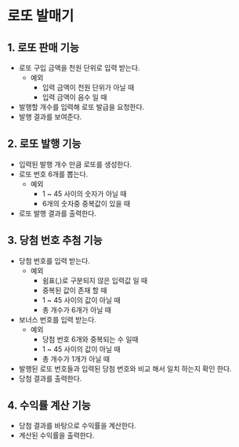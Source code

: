 # 로또 발매기 

## 1. 로또 판매 기능
+ 로또 구입 금액을 천원 단위로 입력 받는다.
  + 예외
    + 입력 금액이 천원 단위가 아닐 때
    + 입력 금액이 음수 일 때
+ 발행할 개수를 입력해 로또 발급을 요청한다.
+ 발행 결과를 보여준다.

## 2. 로또 발행 기능
+ 입력된 발행 개수 만큼 로또를 생성한다.
+ 로또 번호 6개를 뽑는다.
  + 예외
    + 1 ~ 45 사이의 숫자가 아닐 때
    + 6개의 숫자중 중복값이 있을 때
+ 로또 발행 결과를 출력한다.

## 3. 당첨 번호 추첨 기능
+ 당첨 번호를 입력 받는다.
  + 예외
    + 쉼표(,)로 구분되지 않은 입력값 일 때
    + 중복된 값이 존재 할 때
    + 1 ~ 45 사이의 값이 아닐 때
    + 총 개수가 6개가 아닐 때
+ 보너스 번호를 입력 받는다.
  + 예외
    + 당첨 번호 6개와 중복되는 수 일때
    + 1 ~ 45 사이의 값이 아닐 때
    + 총 개수가 1개가 아닐 때
+ 발행된 로또 번호들과 입력된 당첨 번호와 비교 해서 일치 하는지 확인 한다.
+ 당첨 결과를 출력한다.

## 4. 수익률 계산 기능
+ 당첨 결과를 바탕으로 수익률을 계산한다.
+ 계산된 수익률을 출력한다.



